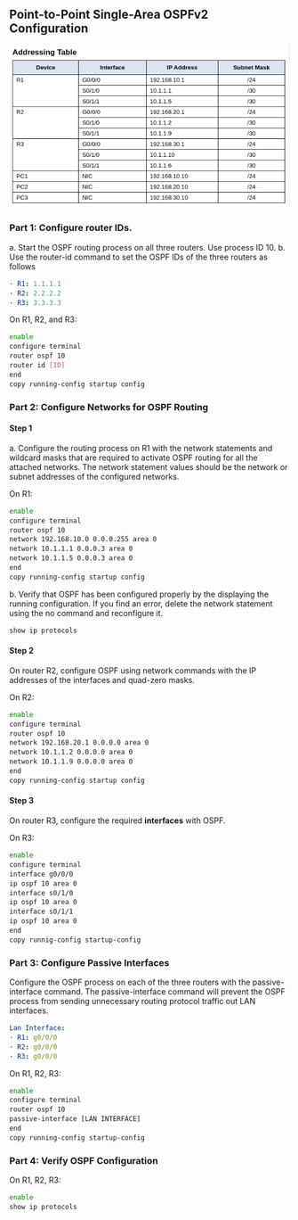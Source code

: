 ## Point-to-Point Single-Area OSPFv2 Configuration

![](./images/img-lab-2.2.13/lab-2.2.13.png)

### Part 1: Configure router IDs.

a. Start the OSPF routing process on all three routers. Use process ID 10.
b. Use the router-id command to set the OSPF IDs of the three routers as follows

```yaml
· R1: 1.1.1.1
· R2: 2.2.2.2
· R3: 3.3.3.3
```

On R1, R2, and R3:
```sh
enable
configure terminal
router ospf 10
router id [ID]
end
copy running-config startup config
```
### Part 2: Configure Networks for OSPF Routing

#### Step 1

a. Configure the routing process on R1 with the network statements and wildcard masks that are required to activate OSPF routing for all the attached networks. The network statement values should be the network or subnet addresses of the configured networks.

On R1:
```sh
enable
configure terminal
router ospf 10
network 192.168.10.0 0.0.0.255 area 0
network 10.1.1.1 0.0.0.3 area 0
network 10.1.1.5 0.0.0.3 area 0
end
copy running-config startup config
```
b. Verify that OSPF has been configured properly by the displaying the running configuration. If you find an error, delete the network statement using the no command and reconfigure it.

```sh
show ip protocols
```

#### Step 2

On router R2, configure OSPF using network commands with the IP addresses of the interfaces and quad-zero masks.

On R2:
```sh
enable
configure terminal
router ospf 10
network 192.168.20.1 0.0.0.0 area 0
network 10.1.1.2 0.0.0.0 area 0
network 10.1.1.9 0.0.0.0 area 0
end
copy running-config startup config
```
#### Step 3

On router R3, configure the required **interfaces** with OSPF.

On R3:
```sh
enable
configure terminal
interface g0/0/0
ip ospf 10 area 0
interface s0/1/0
ip ospf 10 area 0
interface s0/1/1
ip ospf 10 area 0
end
copy runnig-config startup-config
```
### Part 3: Configure Passive Interfaces

Configure the OSPF process on each of the three routers with the passive-interface command. The passive-interface command will prevent the OSPF process from sending unnecessary routing protocol traffic out LAN interfaces.
```yaml
Lan Interface:
· R1: g0/0/0
· R2: g0/0/0
· R3: g0/0/0
```
On R1, R2, R3:
```sh
enable
configure terminal
router ospf 10
passive-interface [LAN INTERFACE]
end
copy running-config startup-config
```
### Part 4: Verify OSPF Configuration

On R1, R2, R3:
```sh
enable
show ip protocols
```